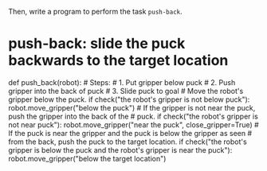 

Then, write a program to perform the task `push-back`.

# push-back: slide the puck backwards to the target location
def push_back(robot):
    # Steps:
    #  1. Put gripper below puck
    #  2. Push gripper into the back of puck
    #  3. Slide puck to goal
    # Move the robot's gripper below the puck.
    if check("the robot's gripper is not below puck"):
        robot.move_gripper("below the puck")
    # If the gripper is not near the puck, push the gripper into the back of the
    # puck.
    if check("the robot's gripper is not near puck"):
        robot.move_gripper("near the puck", close_gripper=True)
    # If the puck is near the gripper and the puck is below the gripper as seen
    # from the back, push the puck to the target location.
    if check("the robot's gripper is below the puck and the robot's gripper is near the puck"):
        robot.move_gripper("below the target location")